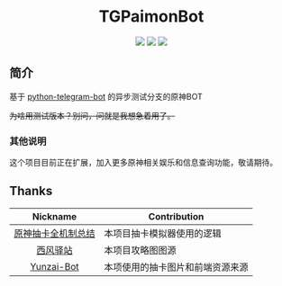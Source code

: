 <h1 align="center">TGPaimonBot</h1>

<div align="center">
<img src="https://img.shields.io/badge/python-3.8%2B-blue">
<img src="https://img.shields.io/badge/works%20on-my%20machine-brightgreen">
<img src="https://img.shields.io/badge/status-%E5%92%95%E5%92%95%E5%92%95-blue">
</div>


## 简介

基于 
[python-telegram-bot](https://github.com/python-telegram-bot/python-telegram-bot) 
的异步测试分支的原神BOT

~~为啥用测试版本？别问，问就是我想急着用了。~~

### 其他说明

这个项目目前正在扩展，加入更多原神相关娱乐和信息查询功能，敬请期待。

## Thanks
|                       Nickname                        | Contribution     |
|:-----------------------------------------------------:|------------------|
| [原神抽卡全机制总结](https://www.bilibili.com/read/cv10468091) | 本项目抽卡模拟器使用的逻辑    |
|  [西风驿站](https://bbs.mihoyo.com/ys/collection/307224)  | 本项目攻略图图源         |
|  [Yunzai-Bot](https://github.com/Le-niao/Yunzai-Bot)  | 本项使用的抽卡图片和前端资源来源 |